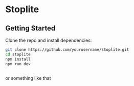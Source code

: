 # Stoplite

## Getting Started

Clone the repo and install dependencies:

```bash
git clone https://github.com/yourusername/stoplite.git
cd stoplite
npm install
npm run dev
 
```
or something like that


